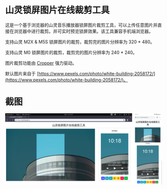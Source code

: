 # 山灵锁屏图片在线裁剪工具
这是一个基于浏览器的山灵音乐播放器锁屏图片裁剪工具，可以上传任意图片并直接在浏览器中进行裁剪。并可实时预览锁屏效果。该工具兼容手机端浏览器。

支持山灵 M2X & M5S 锁屏图片的裁剪，裁剪完的图片分辨率为 320 * 480。

支持山灵 M0 锁屏图片的裁剪，裁剪完的图片分辨率为 240 * 240。

图片裁剪功能由 [Cropper](https://github.com/fengyuanchen/cropper) 强力驱动。

默认图片来自于 [https://www.pexels.com/photo/white-building-2058172/](https://www.pexels.com/photo/white-building-2058172/)。


# 截图
![Screenshot](screenshot/screenshot.png)